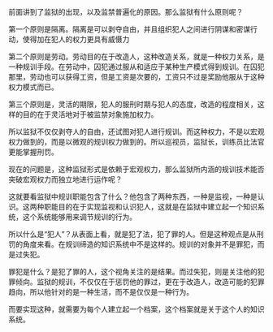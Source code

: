 <p data-pid="QD21hEXV">前面讲到了监狱的出现，以及监禁普遍化的原因。那么监狱有什么原则呢？</p><p data-pid="O-jr-KHN">第一个原则是隔离。隔离是可以剥夺自由，并且组织犯人之间进行阴谋和密谋行动，使得加在犯人的权力更具有威慑力</p><p data-pid="4FwHcF4m">第二个原则是劳动。劳动目的在于改造人，这种改造关系，就是一种权力关系，是一种规训手段。在劳动中，囚犯通过服从和适应于某种生产模式得到规训。在囚犯那里，劳动也可以获得工资，但是工资是次要的，工资只不过是奖励他服从于这种权力模式而已。</p><p data-pid="_2DsLbfa">第三个原则是，灵活的期限，犯人的服刑时期与犯人的态度，改造的程度相关，这样的目的在于灵活地对于被监禁对象施加权力。</p><p data-pid="bxUKHj1W">所以监狱不仅仅剥夺人的自由，还试图对犯人进行规训。而这种权力，不是以宏观权力做到的，而是以微观的规训权力做到的。所以巡视员，监狱长，训练员比法官更能掌握刑罚。</p><p data-pid="QqTr-hHA">现在的问题是，这种监狱形式是依赖于宏观权力，那么监狱所内涵的规训技术能否突破宏观权力而独立地进行运作呢？</p><p data-pid="bsF4dqZX">这就要看监狱中规训职能包含了什么？他包含了两种东西，一种是监视，一种是认识。这两种职能目的在于实现监视和认识犯人，这就是在监狱中建立起一个知识系统，这个系统能够用来调节规训的行为。</p><p data-pid="2UcVtrZb">所以什么是“犯人”？从表面上看，就是犯了法，犯了罪的人。但是这种观点是从刑罚的角度来看。在规训缔造的知识系统中不是这样的。规训的对象并不是罪犯，而是过失犯。</p><p data-pid="Y3NAo606">罪犯是什么？是犯了罪的人，这个视角关注的是结果。而过失犯，则是关注他的犯罪倾向。监狱的规训，不仅仅在于惩罚他的罪过，更在于改造人，改造可能的犯罪趋向，所以他针对的是一种生活，而不是仅仅是一种行为。</p><p data-pid="SAZ-hiFJ">而要实现这种，就需要为每个人建立起一个档案，这个档案就是关于这个人的知识系统。</p><p></p>